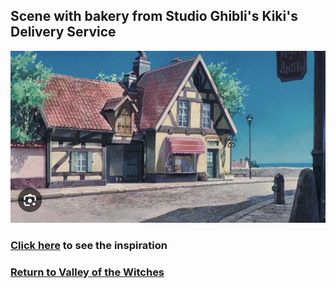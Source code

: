 ## Scene with bakery from Studio Ghibli's Kiki's Delivery Service
![Bakery kiki](bakery-kiki.png)
### [Click here](https://github.com/mollyjones2023/ghibli-simulacrum/blob/main/5-valley-of-the-witches/sweden.md) to see the inspiration
### [Return to Valley of the Witches](https://github.com/mollyjones2023/ghibli-simulacrum/blob/main/5-valley-of-the-witches/valley.md)
